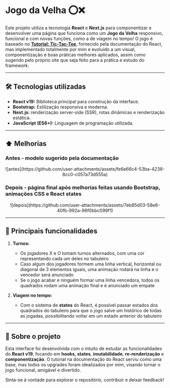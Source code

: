 # Jogo da Velha ⭕❌

Este projeto utiliza a tecnologia **React** e **Next.js** para componentizar e desenvolver uma página que funciona como um **Jogo da Velha** responsivo, funcional e com novas funções, como a de viagem no tempo! O jogo é baseado no **[Tutorial: Tic-Tac-Toe](https://react.dev/learn/tutorial-tic-tac-toe)**, fornecido pela documentação do React, mas implementado totalmente por mim e evoluído a um visual, componentização e boas práticas melhores aplicados, assim como sugerido pelo próprio site que seja feito para a prática e estudo do framework.

---

## 🛠️ Tecnologias utilizadas

- **React v19:** Biblioteca principal para construção da interface.
- **Bootstrap:** Estilização responsiva e moderna.
- **Next.js:**  renderização server-side (SSR), rotas dinâmicas e renderização estática.
- **JavaScript (ES6+):** Linguagem de programação utilizada.

---

## ⬆️ Melhorias

### Antes - modelo sugerido pela documentação
  <div align="center">
    ![antes](https://github.com/user-attachments/assets/fe6e66c4-53ba-4238-8cc0-c057a73d555a)
  </div>
  
### Depois - página final após melhorias feitas usando Bootstrap, animações CSS e React states
  <div align="center">
    ![depois](https://github.com/user-attachments/assets/7eb85d03-58e6-40fb-992a-96f0bbc099f1)
  </div>
  
---

## 🚀 Principais funcionalidades

1. **Turnos:**
   - Os jogadores X e O tomam turnos alternados, com uma cor representando cada um deles no tabuleiro
   - Caso algum dos jogadores formem uma linha vertical, horizontal ou diagonal de 3 elementos iguais, uma animação rodará na linha e o vencedor será anunciado
   - Se o jogo acabar e ninguém formar uma linha vencedora, todos os quadrados rodam uma animação final e é anunciado um empate

2. **Viagem no tempo:**
   - Com o sistema de **states** do React, é possível passar estados dos quadrados do tabuleiro para que o jogo salve um histórico de todas as jogadas, possibilitando voltar em um estado anterior do tabuleiro

---

## 📝 Sobre o projeto

Esta interface foi desenvolvida com o intuito de estudar as funcionalidades do **React v19**, focando em **hooks**, **states**, **imutabilidade**, **re-renderização** e **componentização**. O tutorial na documentação do React serviu como uma base, mas todos os upgrades foram idealizados por mim, visando tornar o jogo funcional, amigável e divertido.

Sinta-se à vontade para explorar o repositório, contribuir e deixar feedback! 
